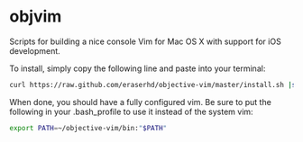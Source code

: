 objvim
======

Scripts for building a nice console Vim for Mac OS X with support for iOS
development.

To install, simply copy the following line and paste into your terminal:

``` bash
curl https://raw.github.com/eraserhd/objective-vim/master/install.sh |sh
```

When done, you should have a fully configured vim.  Be sure to put the
following in your .bash_profile to use it instead of the system vim:

``` bash
export PATH=~/objective-vim/bin:"$PATH"
```
